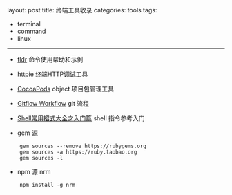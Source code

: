 layout: post
title: 终端工具收录
categories: tools
tags:
  - terminal
  - command
  - linux
---

* [tldr](http://tldr-pages.github.io/) 命令使用帮助和示例

* [httpie](https://github.com/jkbrzt/httpie)	终端HTTP调试工具

* [CocoaPods](http://guides.cocoapods.org/using/using-cocoapods.html) object 项目包管理工具

* [Gitflow Workflow](http://blog.csdn.net/happydeer/article/details/17618935) git 流程

* [Shell常用招式大全之入门篇](https://segmentfault.com/a/1190000002924882) shell 指令参考入门

* gem 源
```
	gem sources --remove https://rubygems.org
	gem sources -a https://ruby.taobao.org
	gem sources -l
```

* npm 源 nrm
```
	npm install -g nrm
```

